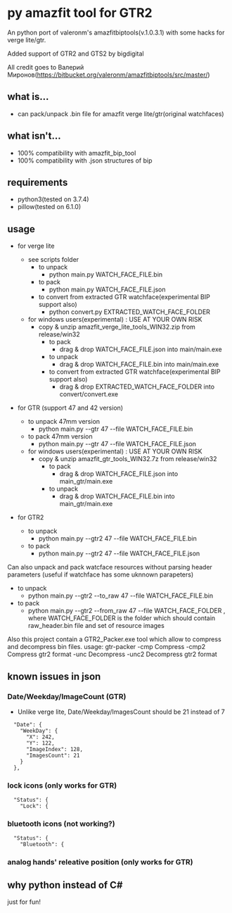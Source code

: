 # py amazfit tool for GTR2
An python port of valeronm's amazfitbiptools(v.1.0.3.1) with some hacks for verge lite/gtr.

Added support of GTR2 and GTS2 by bigdigital

All credit goes to Валерий Миронов(https://bitbucket.org/valeronm/amazfitbiptools/src/master/)

## what is...
* can pack/unpack .bin file for amazfit verge lite/gtr(original watchfaces)

## what isn't...
* 100% compatibility with amazfit_bip_tool
* 100% compatibility with .json structures of bip

## requirements
* python3(tested on 3.7.4)
* pillow(tested on 6.1.0)

## usage
* for verge lite
  * see scripts folder
    * to unpack
      * python main.py WATCH_FACE_FILE.bin
    * to pack
      * python main.py WATCH_FACE_FILE.json
    * to convert from extracted GTR watchface(experimental BIP support also)
      * python convert.py EXTRACTED_WATCH_FACE_FOLDER
  * for windows users(experimental) : USE AT YOUR OWN RISK
    * copy & unzip amazfit_verge_lite_tools_WIN32.zip from release/win32
      * to pack
        * drag & drop WATCH_FACE_FILE.json into main/main.exe
      * to unpack
        * drag & drop WATCH_FACE_FILE.bin into main/main.exe
      * to convert from extracted GTR watchface(experimental BIP support also)
        * drag & drop EXTRACTED_WATCH_FACE_FOLDER into convert/convert.exe
* for GTR (support 47 and 42 version)
  * to unpack 47mm version
    * python main.py --gtr 47 --file WATCH_FACE_FILE.bin
  * to pack 47mm version
    * python main.py --gtr 47 --file WATCH_FACE_FILE.json
  * for windows users(experimental) : USE AT YOUR OWN RISK
    * copy & unzip amazfit_gtr_tools_WIN32.7z from release/win32
      * to pack
        * drag & drop WATCH_FACE_FILE.json into main_gtr/main.exe
      * to unpack
        * drag & drop WATCH_FACE_FILE.bin into main_gtr/main.exe

* for GTR2
  * to unpack 
    * python main.py --gtr2 47 --file WATCH_FACE_FILE.bin
  * to pack 
    * python main.py --gtr2 47 --file WATCH_FACE_FILE.json

Can also unpack and pack watcface resources without parsing header parameters (useful if watchface has some uknnown parapeters)
 * to unpack 
    * python main.py --gtr2 --to_raw 47 --file WATCH_FACE_FILE.bin
  * to pack 
    * python main.py --gtr2 --from_raw 47 --file WATCH_FACE_FOLDER , where WATCH_FACE_FOLDER is the folder which should contain raw_header.bin file and set of resource images

Also this project contain a GTR2_Packer.exe tool which allow to compress and decompress bin files.
usage: gtr-packer
 -cmp <filename>    Compress
 -cmp2 <filename>   Compress gtr2 format
 -unc <filename>    Decompress
 -unc2 <filename>   Decompress gtr2 format

## known issues in json
### Date/Weekday/ImageCount (GTR)
* Unlike verge lite, Date/Weekday/ImagesCount should be 21 instead of 7

```
  "Date": {
    "WeekDay": {
      "X": 242,
      "Y": 122,
      "ImageIndex": 128,
      "ImagesCount": 21
    }
  },
```
### lock icons (only works for GTR)
```
  "Status": {
    "Lock": {
```
### bluetooth icons (not working?)
```
  "Status": {
    "Bluetooth": {
```

### analog hands' releative position (only works for GTR)

## why python instead of C#
just for fun!

